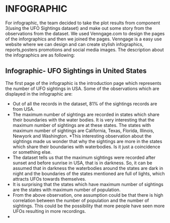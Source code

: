 # INFOGRAPHIC
  For infographic, the team decided to take the plot results from component 3(using the UFO Sightings dataset) and make out some story 
  from the observations from the dataset. We used Venngage.com to design the pages of the inforgraphics and then we joined the pages. Venngage is a easy use website where we can design and can create stylish infographics, reports,posters promotions and social media images. The description about the infographics are as following:
  
 ## Infographic- UFO Sightings in United States
   The first page of the infographic is the introduction page which represents the number of UFO sightings in USA.
   Some of the observations which are displayed in the infographic are:
 * Out of all the records in the dataset, 81% of the sightings records are from USA.
 * The maximum number of sightings are recorded in states which share their boundaries with the water bodies. It is very interesting that the maximum number of sightings are at these states. The states with maximum number of sightings are California, Texas, Florida, Illinois, Newyork and Washington.
 *This interesting observation about the sightings made us wonder that why the sightings are more in the states which share their boundaries with waterbodies. Is it just a coincidence or something else.
 * The dataset tells us that the maximum sightings were recorded after sunset and before sunrise in USA, that is in darkness. So, it can be assumed that in darkness the waterbodies around the states are dark in night and the boundaries of the states mentioned are full of lights, which attracts UFOs towards themselves.
 * It is surprising that the states which have maximum number of sightings are the states with maximum number of population.
 * From the above observation, one assumption could be that there is high correlation between the number of population and the number of sightings. This could be the possibility that more people have seen more UFOs resulting in more recordings.
 * 
 
   

